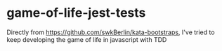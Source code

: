 # game-of-life-jest-tests
Directly from https://github.com/swkBerlin/kata-bootstraps, I've tried to keep developing the game of life in javascript with TDD
